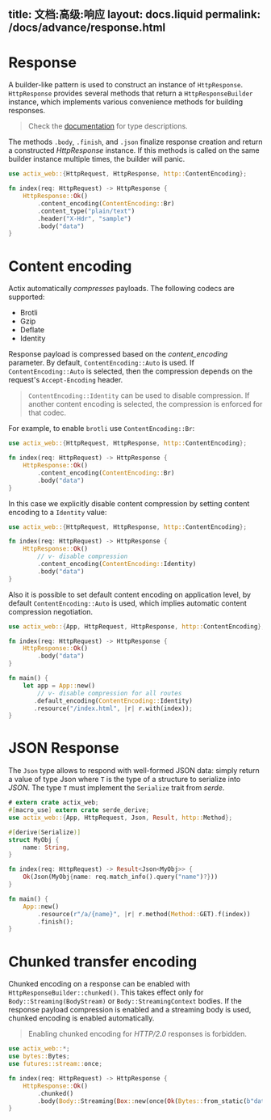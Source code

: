 title:   文档:高级:响应
layout: docs.liquid
permalink: /docs/advance/response.html
---

# Response

A builder-like pattern is used to construct an instance of `HttpResponse`.
`HttpResponse` provides several methods that return a `HttpResponseBuilder` instance,
which implements various convenience methods for building responses.

> Check the [documentation](../../actix-web/actix_web/dev/struct.HttpResponseBuilder.html)
> for type descriptions.

The methods `.body`, `.finish`, and `.json` finalize response creation and
return a constructed *HttpResponse* instance. If this methods is called on the same
builder instance multiple times, the builder will panic.

```rust
use actix_web::{HttpRequest, HttpResponse, http::ContentEncoding};

fn index(req: HttpRequest) -> HttpResponse {
    HttpResponse::Ok()
        .content_encoding(ContentEncoding::Br)
        .content_type("plain/text")
        .header("X-Hdr", "sample")
        .body("data")
}
```

# Content encoding

Actix automatically *compresses* payloads. The following codecs are supported:

* Brotli
* Gzip
* Deflate
* Identity

Response payload is compressed based on the *content_encoding* parameter.
By default, `ContentEncoding::Auto` is used. If `ContentEncoding::Auto` is selected,
then the compression depends on the request's `Accept-Encoding` header.

> `ContentEncoding::Identity` can be used to disable compression.
> If another content encoding is selected, the compression is enforced for that codec.

For example, to enable `brotli` use `ContentEncoding::Br`:

```rust
use actix_web::{HttpRequest, HttpResponse, http::ContentEncoding};

fn index(req: HttpRequest) -> HttpResponse {
    HttpResponse::Ok()
        .content_encoding(ContentEncoding::Br)
        .body("data")
}
```

In this case we explicitly disable content compression
by setting content encoding to a `Identity` value:

```rust
use actix_web::{HttpRequest, HttpResponse, http::ContentEncoding};

fn index(req: HttpRequest) -> HttpResponse {
    HttpResponse::Ok()
        // v- disable compression
        .content_encoding(ContentEncoding::Identity)
        .body("data")
}
```

Also it is possible to set default content encoding on application level, by
default `ContentEncoding::Auto` is used, which implies automatic content compression
negotiation.

```rust
use actix_web::{App, HttpRequest, HttpResponse, http::ContentEncoding};

fn index(req: HttpRequest) -> HttpResponse {
    HttpResponse::Ok()
        .body("data")
}

fn main() {
    let app = App::new()
        // v- disable compression for all routes
       .default_encoding(ContentEncoding::Identity)
       .resource("/index.html", |r| r.with(index));
}
```

# JSON Response

The `Json` type allows to respond with well-formed JSON data: simply return a value of
type Json<T> where `T` is the type of a structure to serialize into *JSON*.
The type `T` must implement the `Serialize` trait from *serde*.

```rust
# extern crate actix_web;
#[macro_use] extern crate serde_derive;
use actix_web::{App, HttpRequest, Json, Result, http::Method};

#[derive(Serialize)]
struct MyObj {
    name: String,
}

fn index(req: HttpRequest) -> Result<Json<MyObj>> {
    Ok(Json(MyObj{name: req.match_info().query("name")?}))
}

fn main() {
    App::new()
        .resource(r"/a/{name}", |r| r.method(Method::GET).f(index))
        .finish();
}
```

# Chunked transfer encoding

Chunked encoding on a response can be enabled with `HttpResponseBuilder::chunked()`.
This takes effect only for `Body::Streaming(BodyStream)` or `Body::StreamingContext` bodies.
If the response payload compression is enabled and a streaming body is used, chunked encoding
is enabled automatically.

> Enabling chunked encoding for *HTTP/2.0* responses is forbidden.

```rust
use actix_web::*;
use bytes::Bytes;
use futures::stream::once;

fn index(req: HttpRequest) -> HttpResponse {
    HttpResponse::Ok()
        .chunked()
        .body(Body::Streaming(Box::new(once(Ok(Bytes::from_static(b"data"))))))
}
```
